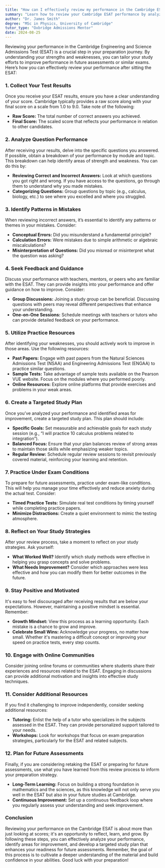 ```yaml
---
title: "How can I effectively review my performance in the Cambridge ESAT?"
summary: "Learn how to review your Cambridge ESAT performance by analyzing your results to identify strengths and weaknesses for better future scores."
author: "Dr. James Smith"
degree: "MSc in Physics, University of Cambridge"
tutor_type: "Oxbridge Admissions Mentor"
date: 2024-08-25
---
```


Reviewing your performance in the Cambridge Engineering and Science Admissions Test (ESAT) is a crucial step in your preparation journey. By understanding your strengths and weaknesses, you can tailor your study efforts to improve performance in future assessments or similar exams. Here’s how you can effectively review your performance after sitting the ESAT:

### 1. **Collect Your Test Results**

Once you receive your ESAT results, ensure you have a clear understanding of your score. Cambridge typically provides a raw score along with your final score on a scale from 1.0 to 9.0. Take note of the following:

- **Raw Score:** The total number of correct answers you achieved.
- **Final Score:** The scaled score that reflects your performance in relation to other candidates.

### 2. **Analyze Question Performance**

After receiving your results, delve into the specific questions you answered. If possible, obtain a breakdown of your performance by module and topic. This breakdown can help identify areas of strength and weakness. You can do this by:

- **Reviewing Correct and Incorrect Answers:** Look at which questions you got right and wrong. If you have access to the questions, go through them to understand why you made mistakes.
- **Categorizing Questions:** Group questions by topic (e.g., calculus, biology, etc.) to see where you excelled and where you struggled. 

### 3. **Identify Patterns in Mistakes**

When reviewing incorrect answers, it’s essential to identify any patterns or themes in your mistakes. Consider:

- **Conceptual Errors:** Did you misunderstand a fundamental principle?
- **Calculation Errors:** Were mistakes due to simple arithmetic or algebraic miscalculations?
- **Misinterpretation of Questions:** Did you misread or misinterpret what the question was asking?

### 4. **Seek Feedback and Guidance**

Discuss your performance with teachers, mentors, or peers who are familiar with the ESAT. They can provide insights into your performance and offer guidance on how to improve. Consider:

- **Group Discussions:** Joining a study group can be beneficial. Discussing questions with peers may reveal different perspectives that enhance your understanding.
- **One-on-One Sessions:** Schedule meetings with teachers or tutors who can provide detailed feedback on your performance.

### 5. **Utilize Practice Resources**

After identifying your weaknesses, you should actively work to improve in those areas. Use the following resources:

- **Past Papers:** Engage with past papers from the Natural Sciences Admissions Test (NSAA) and Engineering Admissions Test (ENGAA) to practice similar questions.
- **Sample Tests:** Take advantage of sample tests available on the Pearson VUE website. Focus on the modules where you performed poorly.
- **Online Resources:** Explore online platforms that provide exercises and problems in your weak areas.

### 6. **Create a Targeted Study Plan**

Once you’ve analyzed your performance and identified areas for improvement, create a targeted study plan. This plan should include:

- **Specific Goals:** Set measurable and achievable goals for each study session (e.g., “I will practice 10 calculus problems related to integration”).
- **Balanced Focus:** Ensure that your plan balances review of strong areas to maintain those skills while emphasizing weaker topics.
- **Regular Review:** Schedule regular review sessions to revisit previously covered material, reinforcing your learning and retention.

### 7. **Practice Under Exam Conditions**

To prepare for future assessments, practice under exam-like conditions. This will help you manage your time effectively and reduce anxiety during the actual test. Consider:

- **Timed Practice Tests:** Simulate real test conditions by timing yourself while completing practice papers.
- **Minimize Distractions:** Create a quiet environment to mimic the testing atmosphere.

### 8. **Reflect on Your Study Strategies**

After your review process, take a moment to reflect on your study strategies. Ask yourself:

- **What Worked Well?** Identify which study methods were effective in helping you grasp concepts and solve problems.
- **What Needs Improvement?** Consider which approaches were less effective and how you can modify them for better outcomes in the future.

### 9. **Stay Positive and Motivated**

It's easy to feel discouraged after receiving results that are below your expectations. However, maintaining a positive mindset is essential. Remember:

- **Growth Mindset:** View this process as a learning opportunity. Each mistake is a chance to grow and improve.
- **Celebrate Small Wins:** Acknowledge your progress, no matter how small. Whether it's mastering a difficult concept or improving your speed on practice tests, every step counts.

### 10. **Engage with Online Communities**

Consider joining online forums or communities where students share their experiences and resources related to the ESAT. Engaging in discussions can provide additional motivation and insights into effective study techniques.

### 11. **Consider Additional Resources**

If you find it challenging to improve independently, consider seeking additional resources:

- **Tutoring:** Enlist the help of a tutor who specializes in the subjects assessed in the ESAT. They can provide personalized support tailored to your needs.
- **Workshops:** Look for workshops that focus on exam preparation strategies, particularly for the ESAT and related subjects.

### 12. **Plan for Future Assessments**

Finally, if you are considering retaking the ESAT or preparing for future assessments, use what you have learned from this review process to inform your preparation strategy. 

- **Long-Term Learning:** Focus on building a strong foundation in mathematics and the sciences, as this knowledge will not only serve you well in the ESAT but also in your future studies at Cambridge.
- **Continuous Improvement:** Set up a continuous feedback loop where you regularly assess your understanding and seek improvement.

### Conclusion

Reviewing your performance on the Cambridge ESAT is about more than just looking at scores; it's an opportunity to reflect, learn, and grow. By following these steps, you can effectively analyze your performance, identify areas for improvement, and develop a targeted study plan that enhances your readiness for future assessments. Remember, the goal of this process is to cultivate a deeper understanding of the material and build confidence in your abilities. Good luck with your preparation!
    